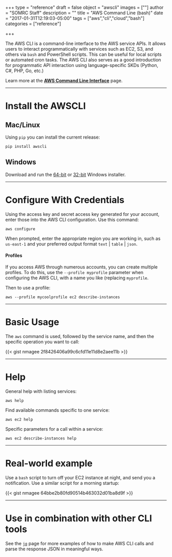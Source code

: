 +++
type = "reference"
draft = false
object = "awscli"
images = [""]
author = "SOMRC Staff"
description = ""
title = "AWS Command Line (bash)"
date = "2017-01-31T12:19:03-05:00"
tags = ["aws","cli","cloud","bash"]
categories = ["reference"]

+++

<p class=lead>The AWS CLI is a command-line interface to the AWS service APIs. It allows users to interact programmatically with services such as EC2, S3, and others via <code>bash</code> and PowerShell scripts. 
This can be useful for local scripts or automated cron tasks. The AWS CLI also serves as a good introduction for programmatic API interaction using language-specific SKDs (Python, C#, PHP, Go, etc.)</p>

<p class=lead>Learn more at the <a href="https://aws.amazon.com/cli/" target="_new"><b>AWS Command Line Interface</b></a> page.</p>

- - - 

# Install the AWSCLI


## Mac/Linux

Using `pip` you can install the current release:

```pip install awscli```


## Windows

Download and run the <a href="https://s3.amazonaws.com/aws-cli/AWSCLI64.msi">64-bit</a> or <a href="https://s3.amazonaws.com/aws-cli/AWSCLI32.msi">32-bit</a> Windows installer.

- - -

# Configure With Credentials

Using the access key and secret access key generated for your account, enter those into the AWS CLI configuration. Use this command:

```aws configure```

When prompted, enter the appropriate region you are working in, such as `us-east-1` and your preferred output format `text` | `table` | `json`.

<div class="bd-callout bd-callout-warning">
  <h4>Profiles</h4>
  <p>If you access AWS through numerous accounts, you can create multiple profiles. To do this, use the <code>--profile myprofile</code> parameter when configuring the AWS CLI, with a name you like (replacing <code>myprofile</code>.</p>
  <p>Then to use a profile:</p>
  <code>aws --profile mycoolprofile ec2 describe-instances</code>
</div>

- - -

# Basic Usage

The `aws` command is used, followed by the service name, and then the specific operation you want to call:

{{< gist nmagee 2f8426406a99c6cfd11e11d8e2aee11b >}}

- - -

# Help

General help with listing services:

```aws help```

Find available commands specific to one service:

```aws ec2 help```

Specific parameters for a call within a service:

```aws ec2 describe-instances help```

- - - 

# Real-world example

Use a `bash` script to turn off your EC2 instance at night, and send you a notification. Use a similar script for a morning startup:

{{< gist nmagee 64bbe2b80fd90514b463032d01ba8d9f >}}

- - -

# Use in combination with other CLI tools

See the [`jq`](https://somrc.virginia.edu/userinfo/reference/jq/#real-world-examples) page for more examples of how to make AWS CLI calls and parse the response JSON in meaningful ways.
